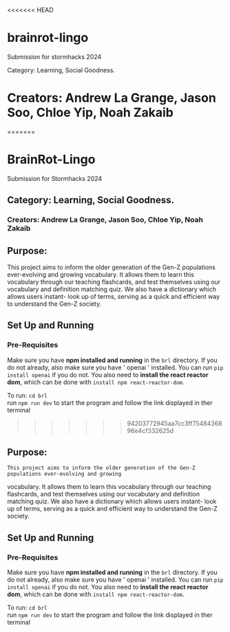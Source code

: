 <<<<<<< HEAD
# brainrot-lingo
Submission for stormhacks 2024 

Category: Learning, Social Goodness. 

# Creators: Andrew La Grange, Jason Soo, Chloe Yip, Noah Zakaib
=======
# BrainRot-Lingo
Submission for Stormhacks 2024

## Category: Learning, Social Goodness. 

### Creators: Andrew La Grange, Jason Soo, Chloe Yip, Noah Zakaib

## Purpose:

This project aims to inform the older generation of the Gen-Z populations ever-evolving and growing
vocabulary.  It allows them to learn this vocabulary through our teaching flashcards, and test themselves
using our vocabulary and definition matching quiz. We also have a dictionary which allows users instant-
look up of terms, serving as a quick and efficient way to understand the Gen-Z society.

## Set Up and Running

### Pre-Requisites
Make sure you have **npm installed and running** in the `brl` directory.
If you do not already, also make sure you have ' openai ' installed. You can run `pip install openai` if you do not. You also need to **install the react reactor dom**, which can be done with `install npm react-reactor-dom`. 

To run:
    `cd brl` <br>
     run `npm run dev` to start the program and follow the link displayed in ther terminal
>>>>>>> 94203772945aa7cc3ff7548436896e4cf332625d

## Purpose:

    This project aims to inform the older generation of the Gen-Z populations ever-evolving and growing
vocabulary.  It allows them to learn this vocabulary through our teaching flashcards, and test themselves
using our vocabulary and definition matching quiz. We also have a dictionary which allows users instant-
look up of terms, serving as a quick and efficient way to understand the Gen-Z society.

## Set Up and Running

### Pre-Requisites
Make sure you have **npm installed and running** in the `brl` directory.
If you do not already, also make sure you have ' openai ' installed. You can run `pip install openai` if you do not. You also need to **install the react reactor dom**, which can be done with `install npm react-reactor-dom`. 

To run:
    `cd brl` <br>
     run `npm run dev` to start the program and follow the link displayed in ther terminal
